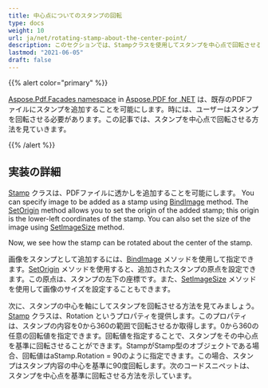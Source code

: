 ```yaml
---
title: 中心点についてのスタンプの回転
type: docs
weight: 10
url: ja/net/rotating-stamp-about-the-center-point/
description: このセクションでは、Stampクラスを使用してスタンプを中心点で回転させる方法を説明します。
lastmod: "2021-06-05"
draft: false
---
```


{{% alert color="primary" %}}

[Aspose.Pdf.Facades namespace](https://reference.aspose.com/pdf/net/aspose.pdf.facades) in [Aspose.PDF for .NET](/pdf/net/) は、既存のPDFファイルにスタンプを追加することを可能にします。時には、ユーザーはスタンプを回転させる必要があります。この記事では、スタンプを中心点で回転させる方法を見ていきます。

{{% /alert %}}

## 実装の詳細

[Stamp](https://reference.aspose.com/pdf/net/aspose.pdf/stamp) クラスは、PDFファイルに透かしを追加することを可能にします。 You can specify image to be added as a stamp using [BindImage](https://reference.aspose.com/pdf/net/aspose.pdf.facades.stamp/bindimage/methods/1) method. The [SetOrigin](https://reference.aspose.com/pdf/net/aspose.pdf.facades/stamp/methods/setorigin) method allows you to set the origin of the added stamp; this origin is the lower-left coordinates of the stamp. You can also set the size of the image using [SetImageSize](https://reference.aspose.com/pdf/net/aspose.pdf.facades/stamp/methods/setimagesize) method.

Now, we see how the stamp can be rotated about the center of the stamp.

画像をスタンプとして追加するには、[BindImage](https://reference.aspose.com/pdf/net/aspose.pdf.facades.stamp/bindimage/methods/1) メソッドを使用して指定できます。[SetOrigin](https://reference.aspose.com/pdf/net/aspose.pdf.facades/stamp/methods/setorigin) メソッドを使用すると、追加されたスタンプの原点を設定できます。この原点は、スタンプの左下の座標です。また、[SetImageSize](https://reference.aspose.com/pdf/net/aspose.pdf.facades/stamp/methods/setimagesize) メソッドを使用して画像のサイズを設定することもできます。

次に、スタンプの中心を軸にしてスタンプを回転させる方法を見てみましょう。 [Stamp](https://reference.aspose.com/pdf/net/aspose.pdf/stamp) クラスは、Rotation というプロパティを提供します。このプロパティは、スタンプの内容を0から360の範囲で回転させるか取得します。0から360の任意の回転値を指定できます。回転値を指定することで、スタンプをその中心点を基準に回転させることができます。StampがStamp型のオブジェクトである場合、回転値はaStamp.Rotation = 90のように指定できます。この場合、スタンプはスタンプ内容の中心を基準に90度回転します。次のコードスニペットは、スタンプを中心点を基準に回転させる方法を示しています。